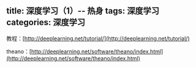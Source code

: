 title: 深度学习（1）-- 热身
tags: 深度学习
categories: 深度学习
------
教程：[http://deeplearning.net/tutorial/](http://deeplearning.net/tutorial/)

theano：[http://deeplearning.net/software/theano/index.html](http://deeplearning.net/software/theano/index.html)